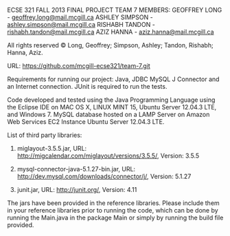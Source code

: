 ECSE 321 FALL 2013 FINAL PROJECT
TEAM 7
MEMBERS:
GEOFFREY LONG   - geoffrey.long@mail.mcgill.ca
ASHLEY SIMPSON  - ashley.simpson@mail.mcgill.ca
RISHABH TANDON   - rishabh.tandon@mail.mcgill.ca
AZIZ HANNA      - aziz.hanna@mail.mcgill.ca

All rights reserved © Long, Geoffrey; Simpson, Ashley; Tandon, Rishabh; Hanna, Aziz.

URL: https://github.com/mcgill-ecse321/team-7.git

Requirements for running our project: Java, JDBC MySQL J Connector and an Internet connection. JUnit is required to run the tests.

Code developed and tested using the Java Programming Language using the Eclipse IDE on MAC OS X, LINUX MINT 15, Ubuntu Server 12.04.3 LTE, and Windows 7.
MySQL database hosted on a LAMP Server on Amazon Web Services EC2 Instance Ubuntu Server 12.04.3 LTE.

List of third party libraries:

1) miglayout-3.5.5.jar, URL: http://migcalendar.com/miglayout/versions/3.5.5/, Version: 3.5.5

2) mysql-connector-java-5.1.27-bin.jar, URL: http://dev.mysql.com/downloads/connector/j/, Version: 5.1.27

3) junit.jar, URL: http://junit.org/, Version: 4.11

The jars have been provided in the reference libraries. Please include them in your reference libraries prior to running the code, which can be done by 
running the Main.java in the package Main or simply by running the build file provided.
